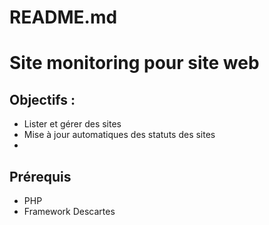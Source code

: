 # README.md



# Site monitoring pour site web 



## Objectifs :

 - Lister et gérer des sites 
 - Mise à jour automatiques des statuts des sites 
 - 

## Prérequis

 - PHP
 - Framework Descartes
